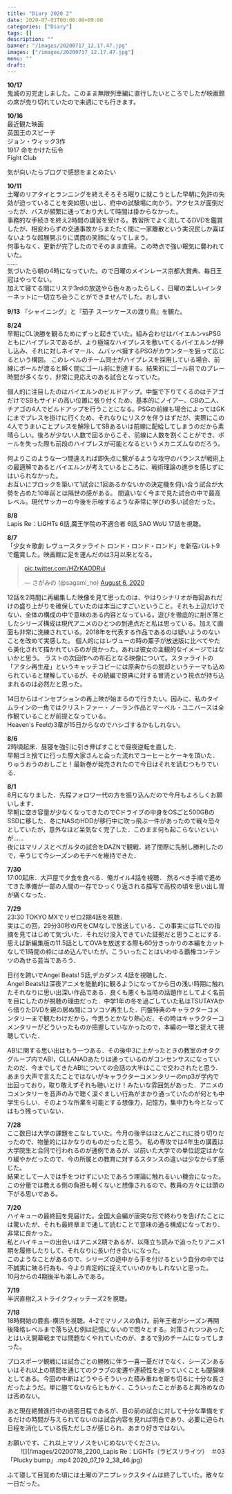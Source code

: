 ```yaml
---
title: "Diary 2020 2"
date: 2020-07-01T00:00:00+09:00
categories: ["Diary"]
tags: []
description: ""
banner: "/images/20200717_12.17.47.jpg"
images: ["/images/20200717_12.17.47.jpg"]
menu: ""
draft:
---
```

**10/17**  
鬼滅の刃完走しました。このまま無限列車編に直行したいところでしたが映画館の席が売り切れていたので来週にでも行きます。  

**10/16**  
最近観た映画  
英国王のスピーチ  
ジョン・ウィック3作  
1917 命をかけた伝令  
Fight Club  

気が向いたらブログで感想をまとめたい  

**10/11**  
土曜のリアタイとランニングを終えそろそろ眠りに就こうとした早朝に免許の失効が迫っていることを突如思い出し、府中の試験場に向かう。アクセスが面倒だったが、バスが頻繁に通っており大して時間は掛からなかった。  
事務的な手続きを終え2時間の講習を受ける。教習所でよく流してるDVDを鑑賞したが、相変わらずの交通事故からまたたく間に一家離散という実況民しか喜ばないような超展開ぶりに満面の笑顔になってしまう。  
何事もなく、更新が完了したのでそのまま直帰。この時点で強い眠気に襲われていた。  
……  
気づいたら朝の4時になっていた。ので日曜のメインレース京都大賞典、毎日王冠はやってない。  
加えて寝てる間にリステ3rdの放送やら色々あったらしく、日曜の楽しいインターネットに一切立ち会うことができませんでした。おしまい  

**9/13**
『シャイニング』と『茄子 スーツケースの渡り鳥』を観た。  
<!--more-->
**8/24**  
早朝にCL決勝を観るためにずっと起きていた。組み合わせはバイエルンvsPSG  
ともにハイプレスであるが、より極端なハイプレスを敷いてくるバイエルンが押し込み、それに対しネイマール、ムバッペ擁するPSGがカウンターを狙って応じるという構図。
このレベルのチーム同士がハイプレスを採用している場合、前線にボールが渡ると瞬く間にゴール前に到達する。結果的にゴール前でのプレー時間が多くなり、非常に見応えのある試合となっていた。  

個人的に注目したのはバイエルンのビルドアップ。中盤で下りてくるのはチアゴだけでSBもサイドの高い位置に張り付くため、基本的にノイアー、CBの二人、チアゴの4人でビルドアップを行うことになる。PSGの前線も場合によってはGKにまでプレスを掛けに行くため、それなりにリスクを伴うはずだが、実際にこの4人でうまいことプレスを解除してSBあるいは前線に配給してしまうのだから素晴らしい。後ろが少ない人数で回るからこそ、前線に人数を割くことができ、ボールを失った際も前段のハイプレスが可能となるというメカニズムなのだろう。  

何よりこのような一つ間違えれば即失点に繋がるような攻守のバランスが戦術上の最適解であるとバイエルンが考えているところに、戦術理論の進歩を感じずにはいられなかった。  
お互いにブロックを築いて1試合に1回あるかないかの決定機を伺い合う試合が大勢を占めた10年前とは隔世の感がある。
間違いなく今まで見た試合の中で最高レベル。現代サッカーの今後を示唆するような非常に学びの多い試合だった。

**8/8**  
Lapis Re：LiGHTs 6話,魔王学院の不適合者 6話,SAO WoU 17話を視聴。

**8/7**  
「少女☆歌劇 レヴュースタァライト ロンド・ロンド・ロンド」を新宿バルト9で鑑賞した。映画館に足を運んだのは3月以来となる。  
<blockquote class="twitter-tweet"><p lang="und" dir="ltr"><a href="https://t.co/HZrKAODRui">pic.twitter.com/HZrKAODRui</a></p>&mdash; さがみの (@sagami_no) <a href="https://twitter.com/sagami_no/status/1291517475046043648?ref_src=twsrc%5Etfw">August 6, 2020</a></blockquote> <script async src="https://platform.twitter.com/widgets.js" charset="utf-8"></script>
12話を2時間に再編集した映像を見て思ったのは、やはりシナリオが毎回あれだけの盛り上がりを確保していたのは本当にすごいということ。それも上辺だけでない、全体の構成の中で意味のある内容となっている。遊びを徹底的に削ぎ落としたシリーズ構成は現代アニメのひとつの到達点だと私は思っている。加えて画面も非常に洗練されている。2018年を代表する作品であるのは疑いようのないことを改めて実感した。  
個人的にはレヴューの時の薫子が放送版に比べてやたら美化されて描かれているのが良かった。あれは彼女の主観的なイメージではないかと思う。  
ラストの次回作への布石となる映像について。スタァライトの「アタシ再生産」というキャッチコピーには原典からの脱却というテーマも込められていると理解しているが、その続編で原典に対する冒涜という視点が持ち込まれるのは必然だと思った。  

14日からはインセプションの再上映が始まるので行きたい。因みに、私のタイムラインの一角ではクリストファー・ノーラン作品とマーベル・ユニバースは全作観ていることが前提となっている。  
Heaven's Feelの3章が15日からなのでハシゴするかもしれない。  

**8/6**  
2時頃起床．昼寝を強引に引き伸ばすことで昼夜逆転を直した．  
早朝ゴミ捨てに行った際大家さんと会った流れでコーヒーとケーキを頂いた．
りゅうおうのおしごと！最新巻が発売されたので今日はそれを読むつもりでいる．  

**8/1**  
8月になりました．先程フォロワー代の方を振り込んだので今月もよろしくお願いします．  
早朝に空き容量が少なくなってきたのでCドライブの中身をOSごと500GBのSSDに移した．冬にNASのHDDが移行中に吹っ飛ぶ一件があったので戦々恐々としていたが，意外なほど呆気なく完了した．このまま何も起こらないといいが……  
夜にはマリノスとベガルタの試合をDAZNで観戦．終了間際に先制し勝利したので，辛うじて今シーズンのモチベを維持できた．

**7/30**  
17:00起床．大戸屋で夕食を食べる．俺ガイル4話を視聴．
然るべき手順で進めてきた準備が一部の人間の一存でひっくり返される描写で高校の頃を思い出し胃が痛くなった．

**7/29**  
23:30 TOKYO MXでリゼロ2期4話を視聴．  
実はこの回，29分30秒の尺をCMなしで放送している．この事実にはTLでの指摘を見てはじめて気づいた．それだけ没入できていた証拠だと思うことにする．思えば新編集版の11.5話としてOVAを放送する際も60分きっかりの本編をカットなしで1時間の枠にはめ込んでいたが，こういったことはいわゆる覇権コンテンツの為せる芸当であろう．  

日付を跨いでAngel Beats! 5話,デカダンス 4話を視聴した．  
Angel Beats!は深夜アニメを能動的に観るようになってから日の浅い時期に触れたそれなりに思い出深い作品である．良くも悪くも当時の話題作としてよく名前を目にしたのが視聴の理由だった．中学1年の冬を過ごしていた私はTSUTAYAから借りたDVDを親の居ぬ間にコソコソ再生した．円盤特典のキャラクターコメンタリーまで観たわけだから，今思うとかなり熱心だ．その時はキャラクターコメンタリーがどういったものか把握していなかったので，本編の一環と捉えて視聴していた．

AB!に関する思い出はもう一つある．その後中3に上がったときの教室のオタクグループ内でAB!，CLLANADあたりは通っているのがコンセンサスになっていたのだ．今までしてきたAB!についての会話の大半はここで交わされたと思う．あまり大声で言えたことではないがキャラクターコメンタリーのmp3が学内で出回っており，取り敢えずそれも聴いとけ！みたいな雰囲気があった．アニメのコメンタリーを音声のみで聴く涙ぐましい行為がまかり通っていたのが何とも中学生らしい．そのような所業を可能とする想像力，記憶力，集中力も今となってはもう残っていない．  

**7/28**  
ここ数日は大学の課題をこなしていた。今月の後半はほとんどこれに掛り切りだったので、物量的にはかなりのものだったと思う。
私の専攻では4年生の講義は大学院生と合同で行われるのが通例であるが、以前いた大学での単位認定はかなり緩やかだったので、今の所属との教育に対するスタンスの違いは少なからず感じた。  
結果として一人では手をつけずにいたであろう理論に触れるいい機会になった。この分量では教える側の負担も軽くないと想像されるので、教員の方々には頭の下がる思いである。  

**7/20**  
ハイキューの最終回を見届けた。全国大会編が唐突な形で終わりを告げたことには驚いたが、それも最終章まで通して読むことで意味の通る構成になっており、非常に良かった。  
私とハイキューの出会いはアニメ2期であるが、以降立ち読みで追ったりアニメ1期を履修したりして、それなりに長い付き合いになった。  
このようなことがあるので、シリーズの途中から手を付けるという自分の中では不誠実に映る行為も、今より肯定的に捉えていいのかもしれないと思った。  
10月からの4期後半も楽しみである。

**7/19**  
半沢直樹2,ストライクウィッチーズ2を視聴。  

**7/18**  
18時開始の鹿島-横浜を視聴。4-2でマリノスの負け。前年王者がシーズン再開後降格レベルまで落ち込む例は記憶にないので悶々とする。対策されつつあったとはいえ開幕戦までは問題なくやれていたのが、まるで別のチームになってしまった。  

プロスポーツ観戦には試合ごとの勝敗に伴う一喜一憂だけでなく、シーズンあるいはそれ以上の期間を通じてのクラブの変遷や連続性を追っていくことも醍醐味としてある。今回の中断はどうやらそういった積み重ねを断ち切るに十分な長さだったようだ。単に勝てないならともかく、こういったことがあると興冷めなのは否めない。  

あと現在絶賛進行中の過密日程であるが、目の前の試合に対して十分な準備をするだけの時間が与えられてないのは試合内容を見れば明白であり、必要に迫られ日程を消化している慌ただしさが感じられ、あまり好きではない。  

お願いです、これ以上マリノスをいじめないでください。  
　　
 ![](/images/20200718_2200_Lapis Re：LiGHTs（ラピスリライツ）　＃03「Plucky bump」.mp4 2020_07_19 2_38_46.jpg)

ふて寝して目覚めた頃には土曜のアニプレックスタイムは終了していた。散々な一日だった。  